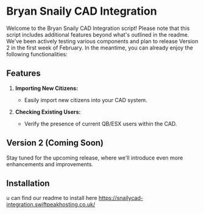 # Bryan Snaily CAD Integration

Welcome to the Bryan Snaily CAD Integration script! Please note that this script includes additional features beyond what's outlined in the readme. We've been actively testing various components and plan to release Version 2 in the first week of February. In the meantime, you can already enjoy the following functionalities:

## Features

1. **Importing New Citizens:**
   - Easily import new citizens into your CAD system.

2. **Checking Existing Users:**
   - Verify the presence of current QB/ESX users within the CAD.

## Version 2 (Coming Soon)

Stay tuned for the upcoming release, where we'll introduce even more enhancements and improvements.

## Installation

u can find our readme to install here https://snailycad-integration.swiftpeakhosting.co.uk/
